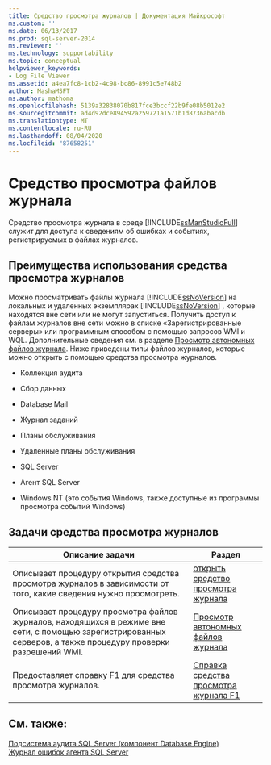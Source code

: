 ```yaml
---
title: Средство просмотра журналов | Документация Майкрософт
ms.custom: ''
ms.date: 06/13/2017
ms.prod: sql-server-2014
ms.reviewer: ''
ms.technology: supportability
ms.topic: conceptual
helpviewer_keywords:
- Log File Viewer
ms.assetid: a4ea7fc8-1cb2-4c98-bc86-8991c5e748b2
author: MashaMSFT
ms.author: mathoma
ms.openlocfilehash: 5139a32838070b817fce3bccf22b9fe08b5012e2
ms.sourcegitcommit: ad4d92dce894592a259721a1571b1d8736abacdb
ms.translationtype: MT
ms.contentlocale: ru-RU
ms.lasthandoff: 08/04/2020
ms.locfileid: "87658251"
---
```

# <a name="log-file-viewer"></a>Средство просмотра файлов журнала
  Средство просмотра журнала в среде [!INCLUDE[ssManStudioFull](../../includes/ssmanstudiofull-md.md)] служит для доступа к сведениям об ошибках и событиях, регистрируемых в файлах журналов.  
  
## <a name="benefits-of-using-log-file-viewer"></a>Преимущества использования средства просмотра журналов  
 Можно просматривать файлы журнала [!INCLUDE[ssNoVersion](../../includes/ssnoversion-md.md)] на локальных и удаленных экземплярах [!INCLUDE[ssNoVersion](../../includes/ssnoversion-md.md)] , которые находятся вне сети или не могут запуститься. Получить доступ к файлам журналов вне сети можно в списке «Зарегистрированные серверы» или программным способом с помощью запросов WMI и WQL. Дополнительные сведения см. в разделе [Просмотр автономных файлов журнала](view-offline-log-files.md). Ниже приведены типы файлов журналов, которые можно открыть с помощью средства просмотра журналов.  
  
-   Коллекция аудита  
  
-   Сбор данных  
  
-   Database Mail  
  
-   Журнал заданий  
  
-   Планы обслуживания  
  
-   Удаленные планы обслуживания  
  
-   SQL Server  
  
-   Агент SQL Server  
  
-   Windows NT (это события Windows, также доступные из программы просмотра событий Windows)  
  
## <a name="log-file-viewer-tasks"></a>Задачи средства просмотра журналов  
  
|Описание задачи|Раздел|  
|----------------------|-----------|  
|Описывает процедуру открытия средства просмотра журналов в зависимости от того, какие сведения нужно просмотреть.|[открыть средство просмотра журнала](open-log-file-viewer.md)|  
|Описывает процедуру просмотра файлов журналов, находящихся в режиме вне сети, с помощью зарегистрированных серверов, а также процедуру проверки разрешений WMI.|[Просмотр автономных файлов журнала](view-offline-log-files.md)|  
|Предоставляет справку F1 для средства просмотра журналов.|[Справка средства просмотра журнала F1](log-file-viewer-f1-help.md)|  
  
## <a name="see-also"></a>См. также:  
 [Подсистема аудита SQL Server (компонент Database Engine)](../security/auditing/sql-server-audit-database-engine.md)   
 [Журнал ошибок агента SQL Server](../../ssms/agent/sql-server-agent-error-log.md)  
  
  
